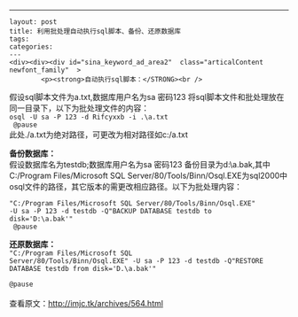 ---
    layout: post
    title: 利用批处理自动执行sql脚本、备份、还原数据库
    tags:
    categories:
    ---
    <div><div><div id="sina_keyword_ad_area2"  class="articalContent   newfont_family"  >
			<p><strong>自动执行sql脚本：</STRONG><br />
假设sql脚本文件为a.txt,数据库用户名为sa 密码123
将sql脚本文件和批处理放在同一目录下，以下为批处理文件的内容：<br />
<code>osql -U sa -P 123 -d Rifcyxxb -i .\a.txt<br />
@pause</CODE><br />
此处./a.txt为绝对路径，可更改为相对路径如c:/a.txt</P>
<p><strong>备份数据库：</STRONG><br />
假设数据库名为testdb;数据库用户名为sa 密码123 备份目录为d:\a.bak,其中C:/Program
Files/Microsoft SQL
Server/80/Tools/Binn/Osql.EXE为sql2000中osql文件的路径，其它版本的需更改相应路径。以下为批处理内容：<br />

<code>"C:/Program Files/Microsoft SQL
Server/80/Tools/Binn/Osql.EXE" -U sa -P 123 -d testdb -Q"BACKUP
DATABASE testdb to disk='D:\a.bak'"<br />
@pause</CODE></P>
<p><strong>还原数据库：</STRONG><br />
<code>"C:/Program Files/Microsoft SQL
Server/80/Tools/Binn/Osql.EXE" -U sa -P 123 -d testdb -Q"RESTORE
DATABASE testdb from disk='D.\a.bak'"<br />
@pause</CODE><br />
<br />
查看原文：<a rel="nofollow" HREF="http://imjc.tk/archives/564.html"  >http://imjc.tk/archives/564.html</A></P>							
		</div></div></div>
    
